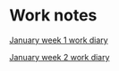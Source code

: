 
# Work notes

[January week 1 work diary](https://github.com/moogster11/Must-try-harder/blob/015d61766d58d7b9b651201cd38b2aa1373a49b4/Jan2wn.md)

[January week 2 work diary](Jan2wn.md)
